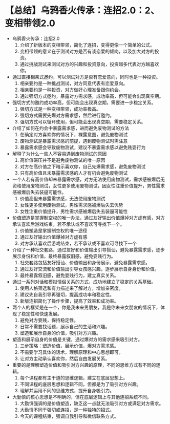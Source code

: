 # 【总结】乌鸦香火传承：连招2.0：2、变相带领2.0

-   乌鸦香火传承：连招2.0
    1.  介绍了新版本的变相带领，简化了连招，变得更像一个简单的公式。
    2.  变相带领的意义在于测试对方是否有谈恋爱的倾向，以及加大对方的投资。
    3.  通过挑战测试来测试对方的兴趣和投资意向，投资越多代表对方越喜欢你。
-   通过直接相亲式邀约，可以测试对方是否有恋爱意向，同时也是一种投资。
    1.  相亲要约是一种挑战测试，对方同意代表有恋爱意向。
    2.  相亲要约是一种投资，对方做好心理准备跟你约会。
    3.  通过强切方式邀约，暴露对方需求感，成功率高，但可能会出现真空期。
-   强切方式的邀约成功率高，但可能会出现真空期，需要进一步稳定关系。
    1.  强切方式是一种变相带领，成功率极高。
    2.  强切方式需要先爆对方需求感，然后进行邀约。
    3.  强切方式可以循环使用，但可能会出现真空期，需要稳定关系。
-   介绍了如何在约会中暴露需求感，进而避免废物测试的方法
    1.  在确定对方喜欢你的情况下，裸露意图，避免废物测试
    2.  废物测试是暴露需求感的前提，遇到废物测试时需注意
    3.  暴露需求感会导致废物测试，建议不暴露需求感以避免贱耍行为
-   解释了为什么一些人不容易遇到废物测试的原因
    1.  高价值碾压并不是避免废物测试的唯一原因
    2.  对方在高价值之下暗示喜欢你，自己先爆需求感，避免废物测试
    3.  只有高价值且未暴露需求感的人才有机会避免废物测试
-   一个人若有高价值却未暴露需求感，对方无法使用废物测试，需求感被爆后无资格使用废物测试，女性更多使用废物测试，因女性注重价值提升，男性需求感被爆后失去装逼可能性。
    1.  价值高但未暴露需求感，无法使用废物测试
    2.  女性更多使用废物测试，男性需求感被爆后失去优势
    3.  女性注重价值提升，男性需求感被爆后失去装逼可能性
-   价值塑造是掌握制空权的唯一办法，通过友好输出价值爆掉对方虚有感，对方承认喜欢后游戏结束，若不承认或不喜欢可寻找下一个。
    1.  价值塑造是掌握制空权的唯一途径
    2.  通过友好输出价值爆掉对方虚有感
    3.  对方承认喜欢后游戏结束，若不承认或不喜欢可寻找下一个
-   介绍了一种社交套路，通过友好和价值输出引导搭讪，避免暴露需求感，逐步展示身份和价值，最终暴露叙旧感，避免耍贱行为。
    1.  社交套路包括友好搭讪、价值输出和身份展示，避免暴露需求感。
    2.  通过友好交流和价值输出引导女孩感兴趣，逐步展示自身身份和价值。
    3.  最终暴露叙旧感，避免耍贱行为，建立真实关系。
-   通过一系列对话和模拟情侣关系的方式，成功地建立了稳定的关系基础。
    1.  使用人格筛选和有力描述来了解对方，增加亲密度。
    2.  建议先自我引导再强切，提高成功率和稳定性。
    3.  新版连招简化了操作步骤，提高了效率和成功率。
-   两个人的框架是在一个，你是我未来男朋友，我是你未来女朋友的情况下，体现了稳定性和快速发展。
    1.  避免对方耍贱，保持稳定性。
    2.  日常不需要找话题，展示自己的生活和兴趣。
    3.  塑造和展示自身的价值，吸引对方兴趣。
-   塑造和展示自身的价值是关键，通过爆对方的需求感来吸引对方。
    1.  三步策略：塑造价值，展示价值，爆对方需求感。
    2.  不需要学习具体的话术，理解原理和中心思想即可。
    3.  让对方主动承认喜欢你，然后自由发展关系。
-   重要的是理解塑造价值和吸引对方兴趣的原理，不同的思维方式有不同的逻辑。
    1.  每个课程都有主干道的思维逻辑，建立在底层思想上。
    2.  不同课程的底层思想和逻辑不同，但都是为了吸引对方兴趣。
    3.  理解并运用不同的思维方式，提升自身吸引力。
-   大勤慎的核心思想是不明确的，但在底层逻辑上与其他连招系统不同。
    1.  大勤慎强调的是价值塑造，缺乏这一点就无法吸引对方或满足对方需求。
    2.  大勤慎不同于强切或连招，是一种独特的招式。
    3.  今天的课程结束，强调自我引导和微信联系方式。